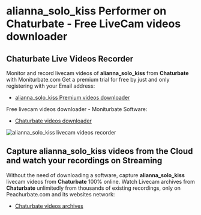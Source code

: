 # alianna_solo_kiss Performer on Chaturbate - Free LiveCam videos downloader

## Chaturbate Live Videos Recorder

Monitor and record livecam videos of **alianna_solo_kiss** from **Chaturbate** with Moniturbate.com
Get a premium trial for free by just and only registering with your Email address:
* [alianna_solo_kiss Premium videos downloader](https://moniturbate.com/request-demo-licence-key.html)

Free livecam videos downloader - Moniturbate Software:
* [Chaturbate videos downloader](https://moniturbate.com/moniturbate-download-software.html)

![alianna_solo_kiss livecam videos recorder](https://peachurnet.com/templates/moniturbate-software.png)


## Capture alianna_solo_kiss videos from the Cloud and watch your recordings on Streaming

Without the need of downloading a software, capture **alianna_solo_kiss** livecam videos from **Chaturbate** 100% online.
Watch Livecam archives from **Chaturbate** unlimitedly from thousands of existing recordings, only on Peachurbate.com and its websites network:
* [Chaturbate videos archives](https://peachurnet.com/)